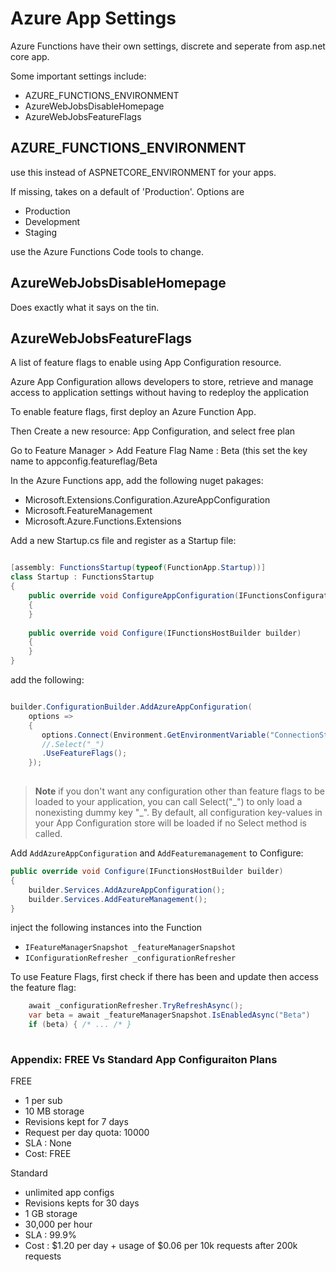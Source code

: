 # Azure App Settings 

Azure Functions have their own settings, discrete and seperate from
asp.net core app.

Some important settings include:

* AZURE_FUNCTIONS_ENVIRONMENT
* AzureWebJobsDisableHomepage
* AzureWebJobsFeatureFlags

## AZURE_FUNCTIONS_ENVIRONMENT

use this instead of ASPNETCORE_ENVIRONMENT for your apps.

If missing, takes on a default of 'Production'. Options are

* Production
* Development
* Staging

use the Azure Functions Code tools to change.


## AzureWebJobsDisableHomepage

Does exactly what it says on the tin. 


## AzureWebJobsFeatureFlags

A list of feature flags to enable using App Configuration resource.

Azure App Configuration allows developers to store, retrieve and
manage access to application settings without having to redeploy the
application

To enable feature flags, first deploy an Azure Function App.

Then Create a new resource: App Configuration, and select free plan

Go to Feature Manager > Add
Feature Flag Name : Beta
(this set the key name to appconfig.featureflag/Beta


In the Azure Functions app, add the following nuget pakages:

* Microsoft.Extensions.Configuration.AzureAppConfiguration
* Microsoft.FeatureManagement
* Microsoft.Azure.Functions.Extensions

Add a new Startup.cs file and register as a Startup file:

```c#

[assembly: FunctionsStartup(typeof(FunctionApp.Startup))]
class Startup : FunctionsStartup
{
    public override void ConfigureAppConfiguration(IFunctionsConfigurationBuilder builder)
    {
    }
		
    public override void Configure(IFunctionsHostBuilder builder)
    {
    }
}
```

add the following:

```c#

builder.ConfigurationBuilder.AddAzureAppConfiguration(
    options =>
    {
       options.Connect(Environment.GetEnvironmentVariable("ConnectionString"))
       //.Select("_")
       .UseFeatureFlags();
    });
					      
```

> **Note** 
> if you don't want any configuration other than feature flags to be
> loaded to your application, you can call Select("\_") to only load a
> nonexisting dummy key "\_". By default, all configuration key-values in
> your App Configuration store will be loaded if no Select method is
> called.


Add `AddAzureAppConfiguration` and `AddFeaturemanagement` to Configure:


```c#
public override void Configure(IFunctionsHostBuilder builder)
{
    builder.Services.AddAzureAppConfiguration();
    builder.Services.AddFeatureManagement();
}
```

inject the following instances into the Function

* `IFeatureManagerSnapshot _featureManagerSnapshot`
* `IConfigurationRefresher _configurationRefresher`

To use Feature Flags, first check if there has been and update then
access the feature flag:

```c#
    await _configurationRefresher.TryRefreshAsync();
    var beta = await _featureManagerSnapshot.IsEnabledAsync("Beta")
    if (beta) { /* ... /* }
    
```


### Appendix: FREE Vs Standard App Configuraiton Plans


FREE

* 1 per sub
* 10 MB storage
* Revisions kept for 7 days
* Request per day quota: 10000
* SLA : None
* Cost: FREE

Standard

* unlimited app configs
* Revisions kepts for 30 days
* 1 GB storage
* 30,000 per hour
* SLA : 99.9%
* Cost : $1.20 per day + usage of $0.06 per 10k requests after 200k requests



